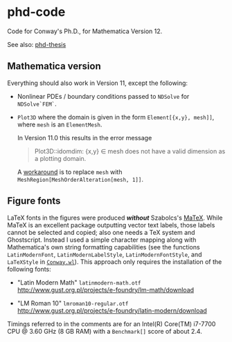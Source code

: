 # phd-code

Code for Conway's Ph.D., for Mathematica Version&nbsp;12.

See also: [phd-thesis](https://github.com/yawnoc/phd-thesis)

## Mathematica version

Everything should also work in Version&nbsp;11, except the following:

* Nonlinear PDEs / boundary conditions passed to `NDSolve` for
  `` NDSolve`FEM` ``.
  
* `Plot3D` where the domain is given in the form `Element[{x,y}, mesh]]`,
  where `mesh` is an `ElementMesh`.
  
  In Version&nbsp;11.0 this results in the error message
  > Plot3D::idomdim: {x,y} ∈ mesh does not have a valid dimension
    as a plotting domain.
  
  A [workaround] is to replace `mesh` with
  `MeshRegion[MeshOrderAlteration[mesh, 1]]`.

[workaround]: https://mathematica.stackexchange.com/a/180280

## Figure fonts

LaTeX fonts in the figures were produced ***without*** Szabolcs's [MaTeX][].
While MaTeX is an excellent package outputting vector text labels,
those labels cannot be selected and copied;
also one needs a TeX system and Ghostscript.
Instead I used a simple character mapping
along with Mathematica's own string formatting capabilities
(see the functions `LatinModernFont`, `LatinModernLabelStyle`,
`LatinModernFontStyle`, and `LaTeXStyle` in [`Conway.wl`](Conway.wl)).
This approach only requires the installation of the following fonts:

* "Latin Modern Math" `latinmodern-math.otf` <br>
  <http://www.gust.org.pl/projects/e-foundry/lm-math/download>

* "LM Roman 10" `lmroman10-regular.otf` <br>
  <http://www.gust.org.pl/projects/e-foundry/latin-modern/download>

Timings referred to in the comments are for an
Intel(R) Core(TM) i7-7700 CPU @ 3.60 GHz (8 GB RAM)
with a `Benchmark[]` score of about 2.4.

[MaTeX]: https://github.com/szhorvat/MaTeX
